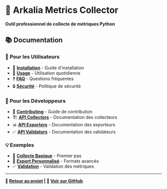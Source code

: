 # 🚀 Arkalia Metrics Collector

**Outil professionnel de collecte de métriques Python**

## 📚 Documentation

### 🎯 **Pour les Utilisateurs**
- 📖 **[Installation](guides/installation.md)** - Guide d'installation
- 🚀 **[Usage](guides/usage.md)** - Utilisation quotidienne
- ❓ **[FAQ](FAQ.md)** - Questions fréquentes
- 🔒 **[Sécurité](SECURITY.md)** - Politique de sécurité

### 🧩 **Pour les Développeurs** 
- 🤝 **[Contributing](CONTRIBUTING.md)** - Guide de contribution
- 🏗️ **[API Collectors](api/collectors.md)** - Documentation des collecteurs
- 📊 **[API Exporters](api/exporters.md)** - Documentation des exporteurs
- ✅ **[API Validators](api/validators.md)** - Documentation des validateurs

### 💡 **Exemples**
- 🎯 **[Collecte Basique](examples/basic_collection.md)** - Premier pas
- 🎨 **[Export Personnalisé](examples/custom_export.md)** - Formats avancés
- ✅ **[Validation](examples/validation.md)** - Validation des métriques

---

**🚀 [Retour au projet](../README.md) | 📝 [Voir sur GitHub](https://github.com/arkalia-luna-system/arkalia-metrics-collector)**
